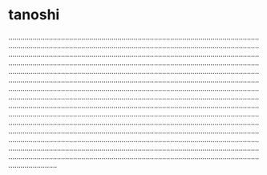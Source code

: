 # tanoshi
............................................................................................................................................................................................................................................................................................................................................................................................................................................................................................................................................................................................................................................................................................................................................................................................................................................................................................................................................................................................................................................................................................................................................................................................................................................................................................................................................................................................................................................................................................................................................................................................................................................................................................................................................................................................................................................................................................................................................................